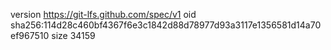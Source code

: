 version https://git-lfs.github.com/spec/v1
oid sha256:114d28c460bf4367f6e3c1842d88d78977d93a3117e1356581d14a70ef967510
size 34159
